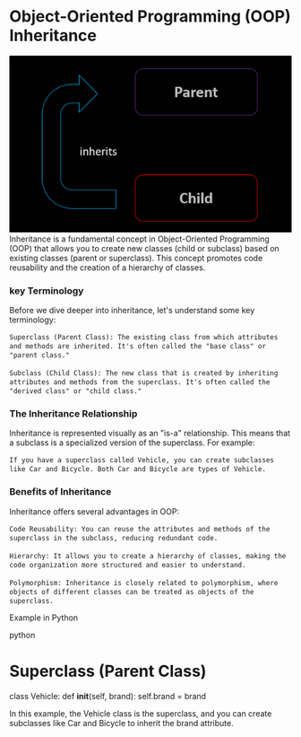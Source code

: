 #							Object-Oriented Programming (OOP) Inheritance
![inheritance](image-4.png)
Inheritance is a fundamental concept in Object-Oriented Programming (OOP) that allows you to create new classes (child or subclass) based on existing classes (parent or superclass). This concept promotes code reusability and the creation of a hierarchy of classes.

###	       key Terminology

Before we dive deeper into inheritance, let's understand some key terminology:

    Superclass (Parent Class): The existing class from which attributes and methods are inherited. It's often called the "base class" or "parent class."

    Subclass (Child Class): The new class that is created by inheriting attributes and methods from the superclass. It's often called the "derived class" or "child class."

### 	     	    The Inheritance Relationship

Inheritance is represented visually as an "is-a" relationship. This means that a subclass is a specialized version of the superclass. For example:

    If you have a superclass called Vehicle, you can create subclasses like Car and Bicycle. Both Car and Bicycle are types of Vehicle.

###    	   	Benefits of Inheritance

Inheritance offers several advantages in OOP:

    Code Reusability: You can reuse the attributes and methods of the superclass in the subclass, reducing redundant code.

    Hierarchy: It allows you to create a hierarchy of classes, making the code organization more structured and easier to understand.

    Polymorphism: Inheritance is closely related to polymorphism, where objects of different classes can be treated as objects of the superclass.

Example in Python

python

# Superclass (Parent Class)
class Vehicle:
    def __init__(self, brand):
        self.brand = brand

In this example, the Vehicle class is the superclass, and you can create subclasses like Car and Bicycle to inherit the brand attribute.